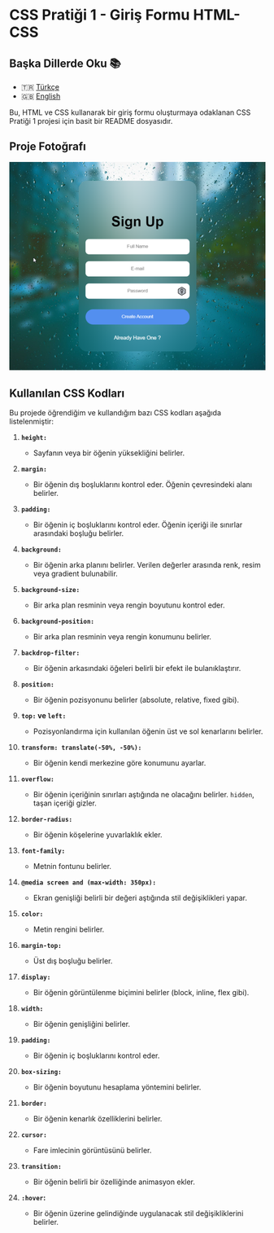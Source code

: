 # CSS Pratiği 1 - Giriş Formu HTML-CSS

## Başka Dillerde Oku :books:

- :tr: [Türkçe](README.md)
- :uk: [English](README_EN.md)

Bu, HTML ve CSS kullanarak bir giriş formu oluşturmaya odaklanan CSS Pratiği 1 projesi için basit bir README dosyasıdır.

## Proje Fotoğrafı

![Fotoğraf](image.png)

## Kullanılan CSS Kodları

Bu projede öğrendiğim ve kullandığım bazı CSS kodları aşağıda listelenmiştir:

1. **`height:`**
   - Sayfanın veya bir öğenin yüksekliğini belirler.

2. **`margin:`**
   - Bir öğenin dış boşluklarını kontrol eder. Öğenin çevresindeki alanı belirler.

3. **`padding:`**
   - Bir öğenin iç boşluklarını kontrol eder. Öğenin içeriği ile sınırlar arasındaki boşluğu belirler.

4. **`background:`**
   - Bir öğenin arka planını belirler. Verilen değerler arasında renk, resim veya gradient bulunabilir.

5. **`background-size:`**
   - Bir arka plan resminin veya rengin boyutunu kontrol eder.

6. **`background-position:`**
   - Bir arka plan resminin veya rengin konumunu belirler.

7. **`backdrop-filter:`**
   - Bir öğenin arkasındaki öğeleri belirli bir efekt ile bulanıklaştırır.

8. **`position:`**
   - Bir öğenin pozisyonunu belirler (absolute, relative, fixed gibi).

9. **`top:` ve `left:`**
   - Pozisyonlandırma için kullanılan öğenin üst ve sol kenarlarını belirler.

10. **`transform: translate(-50%, -50%):`**
    - Bir öğenin kendi merkezine göre konumunu ayarlar.

11. **`overflow:`**
    - Bir öğenin içeriğinin sınırları aştığında ne olacağını belirler. `hidden`, taşan içeriği gizler.

12. **`border-radius:`**
    - Bir öğenin köşelerine yuvarlaklık ekler.

13. **`font-family:`**
    - Metnin fontunu belirler.

14. **`@media screen and (max-width: 350px):`**
    - Ekran genişliği belirli bir değeri aştığında stil değişiklikleri yapar.

15. **`color:`**
    - Metin rengini belirler.

16. **`margin-top:`**
    - Üst dış boşluğu belirler.

17. **`display:`**
    - Bir öğenin görüntülenme biçimini belirler (block, inline, flex gibi).

18. **`width:`**
    - Bir öğenin genişliğini belirler.

19. **`padding:`**
    - Bir öğenin iç boşluklarını kontrol eder.

20. **`box-sizing:`**
    - Bir öğenin boyutunu hesaplama yöntemini belirler.

21. **`border:`**
    - Bir öğenin kenarlık özelliklerini belirler.

22. **`cursor:`**
    - Fare imlecinin görüntüsünü belirler.

23. **`transition:`**
    - Bir öğenin belirli bir özelliğinde animasyon ekler.

24. **`:hover`:**
    - Bir öğenin üzerine gelindiğinde uygulanacak stil değişikliklerini belirler.

